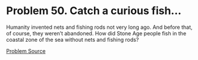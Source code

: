 # Problem 50. Catch a curious fish...

Humanity invented nets and fishing rods not very long ago. And before that, of course, they weren’t abandoned. How did Stone Age people fish in the coastal zone of the sea without nets and fishing rods?

[Problem Source](https://www.trizland.ru/tasks/1636/)